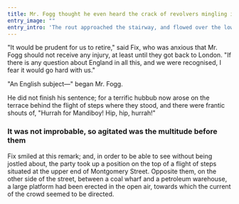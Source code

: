 ```yaml
---
title: Mr. Fogg thought he even heard the crack of revolvers mingling in the din
entry_image: ""
entry_intro: 'The rout approached the stairway, and flowed over the lower step.  One of the parties had evidently been repulsed; but the mere lookers-on could not tell whether Mandiboy or Camerfield had gained the upper hand.'
---
```

"It would be prudent for us to retire," said Fix, who was anxious that Mr. Fogg should not receive any injury, at least until they got back to London.  "If there is any question about England in all this, and we were recognised, I fear it would go hard with us."

"An English subject—" began Mr. Fogg.

He did not finish his sentence; for a terrific hubbub now arose on the terrace behind the flight of steps where they stood, and there were frantic shouts of, "Hurrah for Mandiboy!  Hip, hip, hurrah!"

### It was not improbable, so agitated was the multitude before them

Fix smiled at this remark; and, in order to be able to see without being jostled about, the party took up a position on the top of a flight of steps situated at the upper end of Montgomery Street. Opposite them, on the other side of the street, between a coal wharf and a petroleum warehouse, a large platform had been erected in the open air, towards which the current of the crowd seemed to be directed.